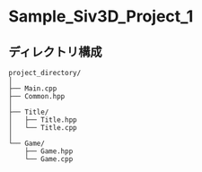 # Sample_Siv3D_Project_1

## ディレクトリ構成

```
project_directory/
│
├── Main.cpp
├── Common.hpp
│
├── Title/
│	├── Title.hpp
│	└── Title.cpp
│
└── Game/
	├── Game.hpp
	└── Game.cpp
```
